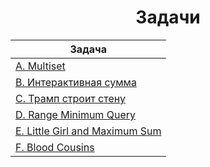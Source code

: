 
<center><h1>Задачи</h1></center>

|Задача|
|-|
|[A. Multiset](A)|
|[B. Интерактивная сумма](B)|
|[C. Трамп строит стену](C)|
|[D. Range Minimum Query](D)|
|[E. Little Girl and Maximum Sum](E)|
|[F. Blood Cousins](F)|
